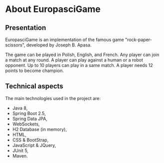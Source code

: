 # About EuropasciGame

Presentation
------------
EuropasciGame is an implementation of the famous game "rock-paper-scissors", developed by Joseph B. Apasa.

The game can be played in Polish, English, and French.
Any player can join a match at any round.
A player can play against a human or a robot opponent.
Up to 10 players can play in a same match.
A player needs 12 points to become champion.

Technical aspects
-----------------
The main technologies used in the project are:
- Java 8,
- Spring Boot 2.5,
- Spring Data JPA,
- WebSockets,
- H2 Database (in memory),
- HTML,
- CSS & BootStrap,
- JavaScript & JQuery,
- JUnit 5,
- Maven.
